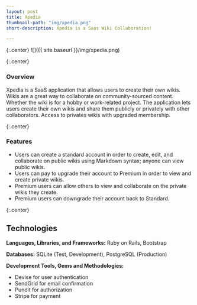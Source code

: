 ```yaml
---
layout: post
title: Xpedia
thumbnail-path: "img/xpedia.png"
short-description: Xpedia is a Saas Wiki Collaboration!

---
```


{:.center}
![]({{ site.baseurl }}/img/xpedia.png)

{:.center}
### Overview

Xpedia is a SaaS application that allows users to create their own wikis.  Wikis are a great way to collaborate on community-sourced content. Whether the wiki is for a hobby or work-related project. The application lets users create their own wikis and share them publicly or privately with other collaborators. Access to privates wikis with upgraded membership.

{:.center}
### Features

* Users can create a standard account in order to create, edit, and
  collaborate on public wikis using Markdown syntax; anyone can view public wikis.
* Users can pay to upgrade their account to Premium in order to view and 
  create private wikis.
* Premium users can allow others to view and collaborate on the private 
  wikis they create.
* Premium users can downgrade their account back to Standard.

{:.center}
## Technologies

**Languages, Libraries, and Frameworks:** Ruby on Rails, Bootstrap

**Databases:** SQLite (Test, Development), PostgreSQL (Production)

**Development Tools, Gems and Methodologies:**

* Devise for user authentication
* SendGrid for email confirmation
* Pundit for authorization
* Stripe for payment
